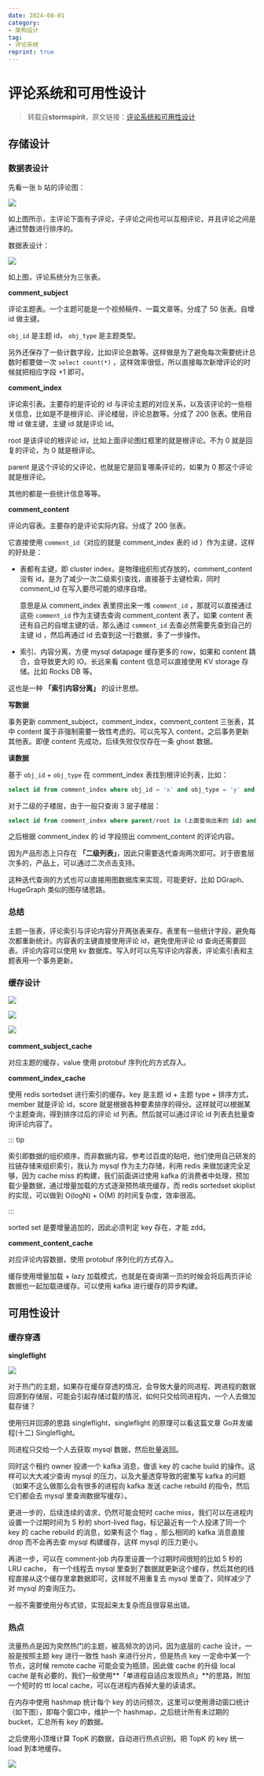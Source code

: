 ```yaml
---
date: 2024-08-01
category: 
- 架构设计
tag: 
- 评论系统
reprint: true
---
```


# 评论系统和可用性设计

<!-- more -->

> 转载自**stormspirit**，原文链接：[评论系统和可用性设计](https://mp.weixin.qq.com/s/N1UdNS4V_5DOLeHi6uzWRQ)

## 存储设计

### 数据表设计

先看一张 b 站的评论图：

![](https://cloud.braumace.cn/f/XPjS0/0801_1.png)

如上图所示，主评论下面有子评论，子评论之间也可以互相评论，并且评论之间是通过赞数进行排序的。        

数据表设计：

![](https://cloud.braumace.cn/f/xZGFl/0801_2.png)

如上图，评论系统分为三张表。

**comment_subject**

评论主题表。一个主题可能是一个视频稿件、一篇文章等。分成了 50 张表。自增 id 做主键。

`obj_id` 是主题 id， `obj_type` 是主题类型。

另外还保存了一些计数字段，比如评论总数等。这样做是为了避免每次需要统计总数时都要做一次 `select count(*)` ，这样效率很低，所以直接每次新增评论的时候就把相应字段 +1 即可。

**comment_index**

评论索引表。主要存的是评论的 id 与评论主题的对应关系，以及该评论的一些相关信息，比如是不是根评论、评论楼层，评论总数等。分成了 200 张表。使用自增 id 做主键，主键 id 就是评论 id。

root 是该评论的根评论 id，比如上面评论图红框里的就是根评论。不为 0 就是回复的评论，为 0 就是根评论。

parent 是这个评论的父评论，也就是它是回复哪条评论的，如果为 0 那这个评论就是根评论。

其他的都是一些统计信息等等。

**comment_content**

评论内容表。主要存的是评论实际内容。分成了 200 张表。

它直接使用 `comment_id`（对应的就是 comment_index 表的 id ）作为主键，这样的好处是：

- 表都有主键，即 cluster index，是物理组织形式存放的，comment_content 没有 id，是为了减少一次二级索引查找，直接基于主键检索，同时 comment_id 在写入要尽可能的顺序自增。   

  意思是从 comment_index 表里捞出来一堆 `comment_id` ，那就可以直接通过这些 `comment_id` 作为主键去查询 comment_content 表了。如果 content 表还有自己的自增主键的话，那么通过 `comment_id` 去查必然需要先查到自己的主键 id ，然后再通过 id 去查到这一行数据，多了一步操作。
    
- 索引、内容分离，方便 mysql datapage 缓存更多的 row，如果和 content 耦合，会导致更大的 IO。长远来看 content 信息可以直接使用 KV storage 存储。比如 Rocks DB 等。
    

这也是一种 **「索引内容分离」** 的设计思想。

**写数据**

事务更新 comment_subject，comment_index，comment_content 三张表，其中 content 属于非强制需要一致性考虑的。可以先写入 content，之后事务更新其他表。即便 content 先成功，后续失败仅仅存在一条 ghost 数据。

**读数据**

基于 `obj_id` + `obj_type` 在 comment_index 表找到根评论列表，比如：

```sql
select id from comment_index where obj_id = 'x' and obj_type = 'y' and root = 0 ORDER BY floor;
```

对于二级的子楼层，由于一般只查询 3 层子楼层：

```sql
select id from comment_index where parent/root in (上面查询出来的 id) and floor <= 3 order by floor;
```

之后根据 comment_index 的 id 字段捞出 comment_content 的评论内容。

因为产品形态上只存在 **「二级列表」**，因此只需要迭代查询两次即可。对于嵌套层次多的，产品上，可以通过二次点击支持。

这种迭代查询的方式也可以直接用图数据库来实现，可能更好，比如 DGraph、HugeGraph 类似的图存储思路。

### 总结

主题一张表，评论索引与评论内容分开两张表来存，表里有一些统计字段，避免每次都重新统计。内容表的主键直接使用评论 id，避免使用评论 id 查询还需要回表。评论内容可以使用 kv 数据库。写入时可以先写评论内容表，评论索引表和主题表用一个事务更新。

### 缓存设计

![](https://cloud.braumace.cn/f/vwkFE/0801_3.png)

![](https://cloud.braumace.cn/f/APPIE/0801_4.png)

![](https://cloud.braumace.cn/f/yg8T1/0801_5.png)    

**comment_subject_cache**

对应主题的缓存，value 使用 protobuf 序列化的方式存入。

**comment_index_cache**

使用 redis sortedset 进行索引的缓存。key 是主题 id + 主题 type + 排序方式， member 就是评论 id，score 就是根据各种要素排序的得分。这样就可以根据某个主题查询，得到排序过后的评论 id 列表。然后就可以通过评论 id 列表去批量查询评论内容了。

::: tip 

索引即数据的组织顺序，而非数据内容。参考过百度的贴吧，他们使用自己研发的拉链存储来组织索引，我认为 mysql 作为主力存储，利用 redis 来做加速完全足够，因为 cache miss 的构建，我们前面讲过使用 kafka 的消费者中处理，预加载少量数据，通过增量加载的方式逐渐预热填充缓存，而 redis sortedset skiplist 的实现，可以做到 O(logN) + O(M) 的时间复杂度，效率很高。

:::

sorted set 是要增量追加的，因此必须判定 key 存在，才能 zdd。

**comment_content_cache**

对应评论内容数据，使用 protobuf 序列化的方式存入。

缓存使用增量加载 + lazy 加载模式，也就是在查询第一页的时候会将后两页评论数据也一起加载进缓存。可以使用 kafka 进行缓存的异步构建。

## 可用性设计

### 缓存穿透

**singleflight**

![](https://cloud.braumace.cn/f/9X8Ur/0801_6.png)

对于热门的主题，如果存在缓存穿透的情况，会导致大量的同进程、跨进程的数据回源到存储层，可能会引起存储过载的情况，如何只交给同进程内，一个人去做加载存储？

使用归并回源的思路 singleflight，singleflight 的原理可以看这篇文章 Go并发编程(十二) Singleflight。

同进程只交给一个人去获取 mysql 数据，然后批量返回。

同时这个租约 owner 投递一个 kafka 消息，做该 key 的 cache build 的操作。这样可以大大减少查询 mysql 的压力，以及大量透穿导致的密集写 kafka 的问题（如果不这么做那么会有很多的进程向 kafka 发送 cache rebuild 的指令，然后它们都会去 mysql 里查询数据写缓存）。

更进一步的，后续连续的请求，仍然可能会短时 cache miss，我们可以在进程内设置一个过期时间为 5 秒的 short-lived flag，标记最近有一个人投递了同一个 key 的 cache rebuild 的消息，如果有这个 flag ，那么相同的 kafka 消息直接 drop 而不会再去查 mysql 构建缓存，这样 mysql 的压力更小。

再进一步，可以在 comment-job 内存里设置一个过期时间很短的比如 5 秒的 LRU cache， 有一个线程去 mysql 里查到了数据就更新这个缓存，然后其他的线程直接从这个缓存里拿数据即可，这样就不用重复去 mysql 里查了，同样减少了对 mysql 的查询压力。

一般不需要使用分布式锁，实现起来太复杂而且很容易出错。

### 热点

流量热点是因为突然热门的主题，被高频次的访问，因为底层的 cache 设计，一般是按照主题 key 进行一致性 hash 来进行分片，但是热点 key 一定命中某一个节点，这时候 remote cache 可能会变为瓶颈，因此做 cache 的升级 local cache 是有必要的，我们一般使用**「单进程自适应发现热点」**的思路，附加一个短时的 ttl local cache，可以在进程内吞掉大量的读请求。

在内存中使用 hashmap 统计每个 key 的访问频次，这里可以使用滑动窗口统计（如下图），即每个窗口中，维护一个 hashmap，之后统计所有未过期的 bucket，汇总所有 key 的数据。

之后使用小顶堆计算 TopK 的数据，自动进行热点识别。把 TopK 的 key 统一 load 到本地缓存。

![](https://cloud.braumace.cn/f/w15Ck/0801_7.png)


